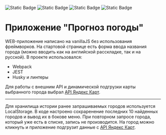 ![Static Badge](https://img.shields.io/badge/JavaScript-orange)
![Static Badge](https://img.shields.io/badge/webpack-blue)
![Static Badge](https://img.shields.io/badge/jestCoverage-55%25-gray?style=plactic&labelColor=gray&color=red)
![Static Badge](https://img.shields.io/badge/YandexAPI-white)

# Приложение "Прогноз погоды"

WEB-приложение написано на vanillaJS без использования фреймворков. На стартовой странице есть форма ввода названия города (можно вводить как на английской расскладке, так и на русской).
В проекте использовался:

<ul>
    <li>Webpack</li>
    <li>JEST</li>
    <li>Husky и линтеры</li>
</ul>

Для работы с внешним API и динамической подгрузки карты выбранного города выбрал [API Яндекс Карт](https://yandex.ru/dev/jsapi-v2-1/doc/ru/).

---

Для хранилища истории ранее запрашиваемых городов используется LocalStorage. В коде настроено сохраренение последних 10 найденных городов и вывод их в бокове меню. При повторном запросе города, который уже есть в списке, запись не производится. На город можно кликнуть и приложение подгрузит данные с [API Яндекс Карт](https://yandex.ru/dev/jsapi-v2-1/doc/ru/).
